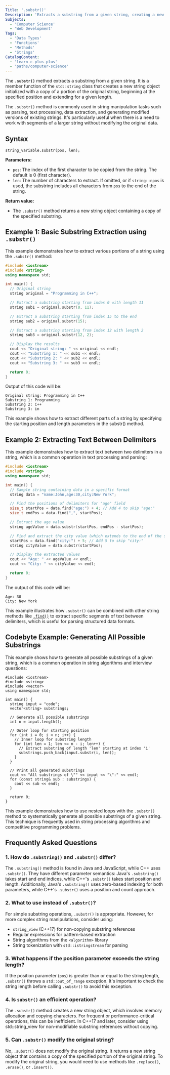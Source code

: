 ```yaml
---
Title: '.substr()'
Description: 'Extracts a substring from a given string, creating a new string object.'
Subjects:
  - 'Computer Science'
  - 'Web Development'
Tags:
  - 'Data Types'
  - 'Functions'
  - 'Methods'
  - 'Strings'
CatalogContent:
  - 'learn-c-plus-plus'
  - 'paths/computer-science'
---
```


The **`.substr()`** method extracts a substring from a given string. It is a member function of the `std::string` class that creates a new string object initialized with a copy of a portion of the original string, beginning at the specified position and extending for a given length.

The `.substr()` method is commonly used in string manipulation tasks such as parsing, text processing, data extraction, and generating modified versions of existing strings. It's particularly useful when there is a need to work with segments of a larger string without modifying the original data.

## Syntax

```pseudo
string_variable.substr(pos, len);
```

**Parameters:**

- `pos`: The index of the first character to be copied from the string. The default is 0 (first character).
- `len`: The number of characters to extract. If omitted, or if `string::npos` is used, the substring includes all characters from `pos` to the end of the string.

**Return value:**

- The `.substr()` method returns a new string object containing a copy of the specified substring.

## Example 1: Basic Substring Extraction using `.substr()`

This example demonstrates how to extract various portions of a string using the `.substr()` method:

```cpp
#include <iostream>
#include <string>
using namespace std;

int main() {
  // Original string
  string original = "Programming in C++";

  // Extract a substring starting from index 0 with length 11
  string sub1 = original.substr(0, 11);

  // Extract a substring starting from index 15 to the end
  string sub2 = original.substr(15);

  // Extract a substring starting from index 12 with length 2
  string sub3 = original.substr(12, 2);

  // Display the results
  cout << "Original string: " << original << endl;
  cout << "Substring 1: " << sub1 << endl;
  cout << "Substring 2: " << sub2 << endl;
  cout << "Substring 3: " << sub3 << endl;

  return 0;
}
```

Output of this code will be:

```shell
Original string: Programming in C++
Substring 1: Programming
Substring 2: C++
Substring 3: in
```

This example shows how to extract different parts of a string by specifying the starting position and length parameters in the substr() method.

## Example 2: Extracting Text Between Delimiters

This example demonstrates how to extract text between two delimiters in a string, which is a common operation in text processing and parsing:

```cpp
#include <iostream>
#include <string>
using namespace std;

int main() {
  // Sample string containing data in a specific format
  string data = "name:John,age:30,city:New York";

  // Find the positions of delimiters for "age" field
  size_t startPos = data.find("age:") + 4; // Add 4 to skip "age:"
  size_t endPos = data.find(",", startPos);

  // Extract the age value
  string ageValue = data.substr(startPos, endPos - startPos);

  // Find and extract the city value (which extends to the end of the string)
  startPos = data.find("city:") + 5; // Add 5 to skip "city:"
  string cityValue = data.substr(startPos);

  // Display the extracted values
  cout << "Age: " << ageValue << endl;
  cout << "City: " << cityValue << endl;

  return 0;
}
```

The output of this code will be:

```shell
Age: 30
City: New York
```

This example illustrates how `.substr()` can be combined with other string methods like [`.find()`](https://www.codecademy.com/resources/docs/cpp/strings/find) to extract specific segments of text between delimiters, which is useful for parsing structured data formats.

## Codebyte Example: Generating All Possible Substrings

This example shows how to generate all possible substrings of a given string, which is a common operation in string algorithms and interview questions:

```codebyte/cpp
#include <iostream>
#include <string>
#include <vector>
using namespace std;

int main() {
  string input = "code";
  vector<string> substrings;

  // Generate all possible substrings
  int n = input.length();

  // Outer loop for starting position
  for (int i = 0; i < n; i++) {
    // Inner loop for substring length
    for (int len = 1; len <= n - i; len++) {
      // Extract substring of length 'len' starting at index 'i'
      substrings.push_back(input.substr(i, len));
    }
  }

  // Print all generated substrings
  cout << "All substrings of \"" << input << "\":" << endl;
  for (const string& sub : substrings) {
    cout << sub << endl;
  }

  return 0;
}
```

This example demonstrates how to use nested loops with the `.substr()` method to systematically generate all possible substrings of a given string. This technique is frequently used in string processing algorithms and competitive programming problems.

## Frequently Asked Questions

### 1. How do `.substring()` and `.substr()` differ?

The `.substring()` method is found in Java and JavaScript, while C++ uses `.substr()`. They have different parameter semantics: Java's `.substring()` takes start and end indices, while C++'s `.substr()` takes start position and length. Additionally, Java's `.substring()` uses zero-based indexing for both parameters, while C++'s `.substr()` uses a position and count approach.

### 2. What to use instead of `.substr()`?

For simple substring operations, `.substr()` is appropriate. However, for more complex string manipulations, consider using:

- `string_view` (C++17) for non-copying substring references
- Regular expressions for pattern-based extraction
- String algorithms from the `<algorithm>` library
- String tokenization with `std::istringstream` for parsing

### 3. What happens if the position parameter exceeds the string length?

If the position parameter (`pos`) is greater than or equal to the string length, `.substr()` throws a `std::out_of_range` exception. It's important to check the string length before calling `.substr()` to avoid this exception.

### 4. Is `substr()` an efficient operation?

The `.substr()` method creates a new string object, which involves memory allocation and copying characters. For frequent or performance-critical operations, this can be inefficient. In C++17 and later, consider using std::string_view for non-modifiable substring references without copying.

### 5. Can `.substr()` modify the original string?

No, `.substr()` does not modify the original string. It returns a new string object that contains a copy of the specified portion of the original string. To modify the original string, you would need to use methods like `.replace()`, `.erase()`, or `.insert()`.
